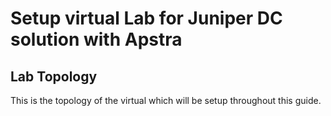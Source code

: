 # Setup virtual Lab for Juniper DC solution with Apstra

## Lab Topology
This is the topology of the virtual which will be setup throughout this guide.
